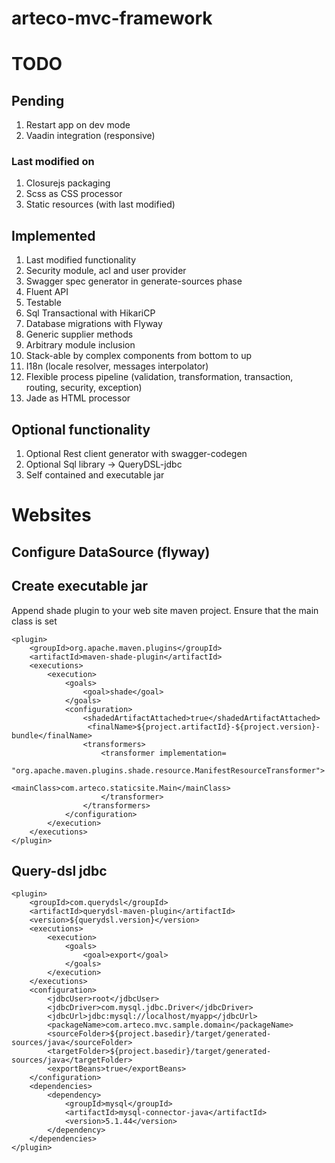 # arteco-mvc-framework

# TODO

## Pending

1. Restart app on dev mode
1. Vaadin integration (responsive)

### Last modified on

1. Closurejs packaging
1. Scss as CSS processor
1. Static resources (with last modified)

## Implemented

1. Last modified functionality
1. Security module, acl and user provider
1. Swagger spec generator in generate-sources phase
1. Fluent API
1. Testable
1. Sql Transactional with HikariCP
1. Database migrations with Flyway 
1. Generic supplier methods
1. Arbitrary module inclusion
1. Stack-able by complex components from bottom to up
1. I18n (locale resolver, messages interpolator)
1. Flexible process pipeline (validation, transformation, transaction, routing, security, exception)
1. Jade as HTML processor


## Optional functionality

1. Optional Rest client generator with swagger-codegen  
1. Optional Sql library -> QueryDSL-jdbc
1. Self contained and executable jar



# Websites

## Configure DataSource (flyway)



## Create executable jar

Append shade plugin to your web site maven project. Ensure that the main class is set

    <plugin>
        <groupId>org.apache.maven.plugins</groupId>
        <artifactId>maven-shade-plugin</artifactId>
        <executions>
            <execution>
                <goals>
                    <goal>shade</goal>
                </goals>
                <configuration>
                    <shadedArtifactAttached>true</shadedArtifactAttached>
                     <finalName>${project.artifactId}-${project.version}-bundle</finalName>
                    <transformers>
                        <transformer implementation=
                                             "org.apache.maven.plugins.shade.resource.ManifestResourceTransformer">
                            <mainClass>com.arteco.staticsite.Main</mainClass>
                        </transformer>
                    </transformers>
                </configuration>
            </execution>
        </executions>
    </plugin>
    
## Query-dsl jdbc

    <plugin>
        <groupId>com.querydsl</groupId>
        <artifactId>querydsl-maven-plugin</artifactId>
        <version>${querydsl.version}</version>
        <executions>
            <execution>
                <goals>
                    <goal>export</goal>
                </goals>
            </execution>
        </executions>
        <configuration>
            <jdbcUser>root</jdbcUser>
            <jdbcDriver>com.mysql.jdbc.Driver</jdbcDriver>
            <jdbcUrl>jdbc:mysql://localhost/myapp</jdbcUrl>
            <packageName>com.arteco.mvc.sample.domain</packageName>
            <sourceFolder>${project.basedir}/target/generated-sources/java</sourceFolder>
            <targetFolder>${project.basedir}/target/generated-sources/java</targetFolder>
            <exportBeans>true</exportBeans>
        </configuration>
        <dependencies>
            <dependency>
                <groupId>mysql</groupId>
                <artifactId>mysql-connector-java</artifactId>
                <version>5.1.44</version>
            </dependency>
        </dependencies>
    </plugin> 
    
